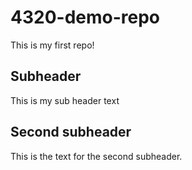 # 4320-demo-repo

This is my first repo!

## Subheader 

This is my sub header text

## Second subheader

This is the text for the second subheader. 
